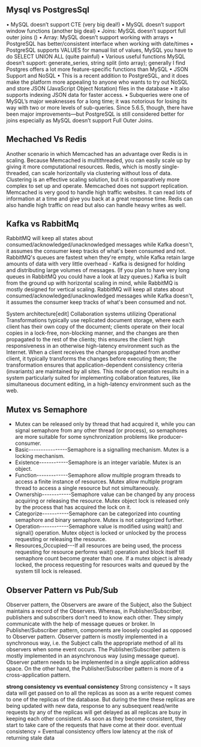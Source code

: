 ## Mysql vs PostgresSql
•	MySQL doesn’t support CTE (very big deal!)
•	MySQL doesn’t support window functions (another big deal)
•	Joins: MySQL doesn’t support full outer joins ()
•	Array: MySQL doesn’t support working with arrays
•	PostgreSQL has better/consistent interface when working with date/times
•	PostgreSQL supports VALUES for manual list of values, MySQL you have to do SELECT UNION ALL (quite painful)
•	Various useful functions MySQL doesn’t support: generate_series, string split (into array); generally I find Postgres offers a lot more feature-specific functions than MySQL
•	JSON Support and NoSQL
•	This is a recent addition to PostgreSQL, and it does make the platform more appealing to anyone who wants to try out NoSQL and store JSON (JavaScript Object Notation) files in the database
•	It also supports indexing JSON data for faster access.
•	Subqueries were one of MySQL’s major weaknesses for a long time; it was notorious for losing its way with two or more levels of sub-queries. Since 5.6.5, though, there have been major improvements—but PostgreSQL is still considered better for joins especially as MySQL doesn’t support Full Outer Joins.

## Mechached Vs Redis
Another scenario in which Memcached has an advantage over Redis is in scaling. Because Memcached is multithreaded, you can easily scale up by giving it more computational resources. Redis, which is mostly single-threaded, can scale horizontally via clustering without loss of data. Clustering is an effective scaling solution, but it is comparatively more complex to set up and operate. Memcached does not support replication.
Memcached is very good to handle high traffic websites. It can read lots of information at a time and give you back at a great response time. Redis can also handle high traffic on read but also can handle heavy writes as well.

## Kafka vs RabbitMq
RabbitMQ will keep all states about consumed/acknowledged/unacknowledged messages while Kafka doesn't, it assumes the consumer keep tracks of what's been consumed and not. RabbitMQ's queues are fastest when they're empty, while Kafka retain large amounts of data with very little overhead - Kafka is designed for holding and distributing large volumes of messages. (If you plan to have very long queues in RabbitMQ you could have a look at lazy queues.)
Kafka is built from the ground up with horizontal scaling in mind, while RabbitMQ is mostly designed for vertical scaling.
RabbitMQ will keep all states about consumed/acknowledged/unacknowledged messages while Kafka doesn't, it assumes the consumer keep tracks of what's been consumed and not.

System architecture[edit]
Collaboration systems utilizing Operational Transformations typically use replicated document storage, where each client has their own copy of the document; clients operate on their local copies in a lock-free, non-blocking manner, and the changes are then propagated to the rest of the clients; this ensures the client high responsiveness in an otherwise high-latency environment such as the Internet. When a client receives the changes propagated from another client, it typically transforms the changes before executing them; the transformation ensures that application-dependent consistency criteria (invariants) are maintained by all sites. This mode of operation results in a system particularly suited for implementing collaboration features, like simultaneous document editing, in a high-latency environment such as the web.

## Mutex vs Semaphore
  - Mutex can be released only by thread that had acquired it, while you can signal semaphore from any other thread (or process), so semaphores are more suitable for some synchronization problems like producer-consumer.
  - Basic----------------Semaphore is a signalling mechanism.	Mutex is a locking mechanism.
  - Existence------------Semaphore is an integer variable.	Mutex is an object.
  - Function-------------Semaphore allow multiple program threads to access a finite instance of resources.	Mutex allow multiple program thread to access a single resource but not simultaneously.
  - Ownership------------Semaphore value can be changed by any process acquiring or releasing the resource.	Mutex object lock is released only by the process that has acquired the lock on it.
  - Categorize-----------Semaphore can be categorized into counting semaphore and binary semaphore.	Mutex is not categorized further.
  - Operation------------Semaphore value is modified using wait() and signal() operation.	Mutex object is locked or unlocked by the process requesting or releasing the resource.
  - Resources_Occupied---If all resources are being used, the process requesting for resource performs wait() operation and block itself till semaphore count become greater than one.	If a mutex object is already locked, the process requesting for resources waits and queued by the system till lock is released.

## Observer Pattern vs Pub/Sub
Observer pattern, the Observers are aware of the Subject, also the Subject maintains a record of the Observers. Whereas, in Publisher/Subscriber, publishers and subscribers don’t need to know each other. They simply communicate with the help of message queues or broker.
In Publisher/Subscriber pattern, components are loosely coupled as opposed to Observer pattern.
Observer pattern is mostly implemented in a synchronous way, i.e. the Subject calls the appropriate method of all its observers when some event occurs. The Publisher/Subscriber pattern is mostly implemented in an asynchronous way (using message queue).
Observer pattern needs to be implemented in a single application address space. On the other hand, the Publisher/Subscriber pattern is more of a cross-application pattern.

**strong consistency vs eventual consistency**
Strong consistency = It says data will get passed on to all the replicas as soon as a write request comes to one of the replicas of the database.
But during the time these replicas are being updated with new data, response to any subsequent read/write requests by any of the replicas will get delayed as all replicas are busy in keeping each other consistent.
As soon as they become consistent, they start to take care of the requests that have come at their door.
eventual consistency = Eventual consistency offers low latency at the risk of returning stale data

